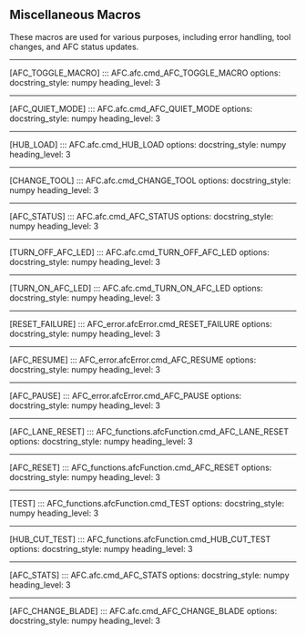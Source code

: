 ## Miscellaneous Macros

These macros are used for various purposes, including error handling, tool changes, and AFC status updates.

-----
[AFC_TOGGLE_MACRO]
::: AFC.afc.cmd_AFC_TOGGLE_MACRO
    options:
      docstring_style: numpy
      heading_level: 3

-----
[AFC_QUIET_MODE]
::: AFC.afc.cmd_AFC_QUIET_MODE
    options:
      docstring_style: numpy
      heading_level: 3

-----
[HUB_LOAD]
::: AFC.afc.cmd_HUB_LOAD
    options:
      docstring_style: numpy
      heading_level: 3

-----
[CHANGE_TOOL]
::: AFC.afc.cmd_CHANGE_TOOL
    options:
      docstring_style: numpy
      heading_level: 3

-----
[AFC_STATUS]
::: AFC.afc.cmd_AFC_STATUS
    options:
      docstring_style: numpy
      heading_level: 3

-----
[TURN_OFF_AFC_LED]
::: AFC.afc.cmd_TURN_OFF_AFC_LED
    options:
      docstring_style: numpy
      heading_level: 3

-----
[TURN_ON_AFC_LED]
::: AFC.afc.cmd_TURN_ON_AFC_LED
    options:
      docstring_style: numpy
      heading_level: 3

-----
[RESET_FAILURE]
::: AFC_error.afcError.cmd_RESET_FAILURE
    options:
      docstring_style: numpy
      heading_level: 3

-----
[AFC_RESUME]
::: AFC_error.afcError.cmd_AFC_RESUME
    options:
      docstring_style: numpy
      heading_level: 3

-----
[AFC_PAUSE]
::: AFC_error.afcError.cmd_AFC_PAUSE
    options:
      docstring_style: numpy
      heading_level: 3

-----
[AFC_LANE_RESET]
::: AFC_functions.afcFunction.cmd_AFC_LANE_RESET
    options:
      docstring_style: numpy
      heading_level: 3

-----
[AFC_RESET]
::: AFC_functions.afcFunction.cmd_AFC_RESET
    options:
      docstring_style: numpy
      heading_level: 3

-----
[TEST]
::: AFC_functions.afcFunction.cmd_TEST
    options:
      docstring_style: numpy
      heading_level: 3

-----
[HUB_CUT_TEST]
::: AFC_functions.afcFunction.cmd_HUB_CUT_TEST
    options:
      docstring_style: numpy
      heading_level: 3

-----
[AFC_STATS]
::: AFC.afc.cmd_AFC_STATS
    options:
      docstring_style: numpy
      heading_level: 3

-----
[AFC_CHANGE_BLADE]
::: AFC.afc.cmd_AFC_CHANGE_BLADE
    options:
      docstring_style: numpy
      heading_level: 3